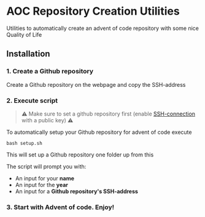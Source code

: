 # AOC Repository Creation Utilities
Utilities to automatically create an advent of code repository with some nice Quality 
of Life

## Installation
### 1. Create a Github repository
Create a Github repository on the webpage and copy the SSH-address

### 2. Execute script
> :warning: Make sure to set a github repository first
(enable
[SSH-connection](https://docs.github.com/en/authentication/connecting-to-github-with-ssh)
with a public key) :warning:

To automatically setup your Github repository for advent of code execute
```
bash setup.sh
```
This will set up a Github repository one folder up from this

The script will prompt you with:

* An input for your **name**
* An input for the **year**
* An input for a **Github repository's SSH-address**

### 3. Start with Advent of code. Enjoy!
